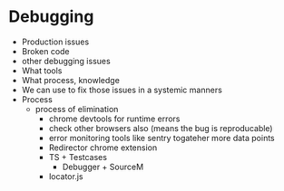 # Debugging

- Production issues
- Broken code
- other debugging issues
- What tools
- What process, knowledge
- We can use to fix those issues in a systemic manners
- Process
  - process of elimination
    - chrome devtools for runtime errors
    - check other browsers also (means the bug is reproducable)
    - error monitoring tools like sentry togateher more data points
    - Redirector chrome extension
    - TS + Testcases
      - Debugger + SourceM
    - locator.js
